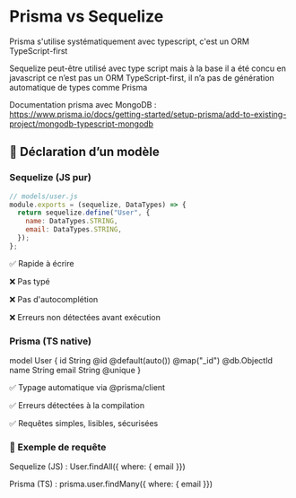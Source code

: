 # Prisma vs Sequelize

Prisma s'utilise systématiquement avec typescript, c'est un ORM TypeScript-first

Sequelize peut-être utilisé avec type script mais à la base il a été concu en javascript ce n’est pas un ORM TypeScript-first, il n’a pas de génération automatique de types comme Prisma

Documentation prisma avec MongoDB : https://www.prisma.io/docs/getting-started/setup-prisma/add-to-existing-project/mongodb-typescript-mongodb

## 🧱 Déclaration d’un modèle

### Sequelize (JS pur)

```js
// models/user.js
module.exports = (sequelize, DataTypes) => {
  return sequelize.define("User", {
    name: DataTypes.STRING,
    email: DataTypes.STRING,
  });
};
```

✅ Rapide à écrire

❌ Pas typé

❌ Pas d'autocomplétion

❌ Erreurs non détectées avant exécution

### Prisma (TS native)

model User {
id String @id @default(auto()) @map("\_id") @db.ObjectId
name String
email String @unique
}

✅ Typage automatique via @prisma/client

✅ Erreurs détectées à la compilation

✅ Requêtes simples, lisibles, sécurisées

### 🔁 Exemple de requête

Sequelize (JS) : User.findAll({ where: { email }})

Prisma (TS) : prisma.user.findMany({ where: { email }})
